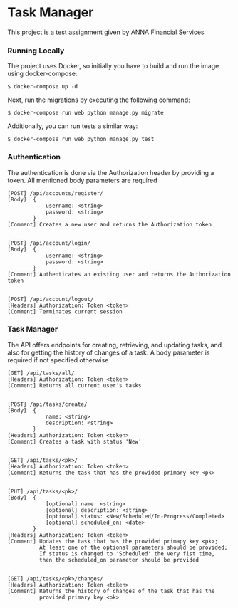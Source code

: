 # Task Manager

This project is a test assignment given by ANNA Financial Services


### Running Locally
The project uses Docker, so initially you have to build and run the image using docker-compose:
```
$ docker-compose up -d
```
Next, run the migrations by executing the following command:
```
$ docker-compose run web python manage.py migrate
```
Additionally, you can run tests a similar way:
```
$ docker-compose run web python manage.py test
```

### Authentication
The authentication is done via the Authorization header by providing a token. All mentioned body parameters are required
```
[POST] /api/accounts/register/
[Body]  {
            username: <string>
            password: <string>
        }
[Comment] Creates a new user and returns the Authorization token


[POST] /api/account/login/
[Body]  {
            username: <string>
            password: <string>
        }
[Comment] Authenticates an existing user and returns the Authorization token


[POST] /api/account/logout/
[Headers] Authorization: Token <token>
[Comment] Terminates current session
```

### Task Manager 
The API offers endpoints for creating, retrieving, and updating tasks, and also for getting the history of changes of a task. A body parameter is required if not specified otherwise


```
[GET] /api/tasks/all/
[Headers] Authorization: Token <token>
[Comment] Returns all current user's tasks


[POST] /api/tasks/create/
[Body]  {
            name: <string>
            description: <string>
        }
[Headers] Authorization: Token <token>
[Comment] Creates a task with status 'New'


[GET] /api/tasks/<pk>/
[Headers] Authorization: Token <token>
[Comment] Returns the task that has the provided primary key <pk>


[PUT] /api/tasks/<pk>/
[Body]  {
            [optional] name: <string>                            
            [optional] description: <string>
            [optional] status: <New/Scheduled/In-Progress/Completed>
            [optional] scheduled_on: <date>
        }
[Headers] Authorization: Token <token>
[Comment] Updates the task that has the provided primapy key <pk>;
          At least one of the optional parameters should be provided;
          If status is changed to 'Scheduled' the very fist time,
          then the scheduled_on parameter should be provided
          
          
[GET] /api/tasks/<pk>/changes/
[Headers] Authorization: Token <token>
[Comment] Returns the history of changes of the task that has the
          provided primary key <pk>
```









